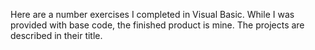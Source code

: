 Here are a number exercises I completed in Visual Basic. While I was provided with base code, the finished product is mine.
The projects are described in their title. 
